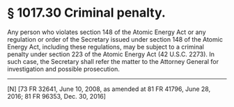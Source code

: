 # § 1017.30   Criminal penalty.

Any person who violates section 148 of the Atomic Energy Act or any regulation or order of the Secretary issued under section 148 of the Atomic Energy Act, including these regulations, may be subject to a criminal penalty under section 223 of the Atomic Energy Act (42 U.S.C. 2273). In such case, the Secretary shall refer the matter to the Attorney General for investigation and possible prosecution.



---

[N] [73 FR 32641, June 10, 2008, as amended at 81 FR 41796, June 28, 2016; 81 FR 96353, Dec. 30, 2016]




